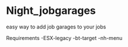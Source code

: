 # Night_jobgarages
easy way to add job garages to your jobs

Requirements
-ESX-legacy
-bt-target
-nh-menu
